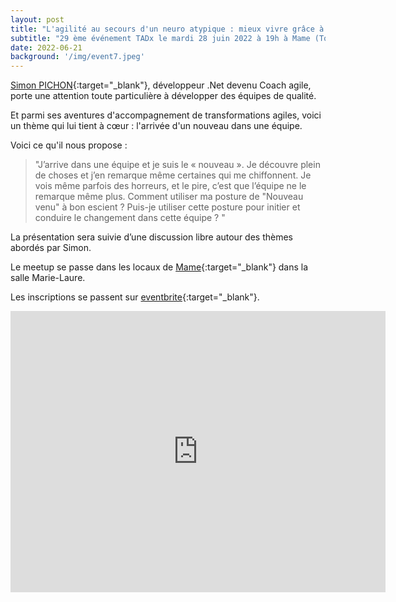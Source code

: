 ```yaml
---
layout: post
title: "L'agilité au secours d'un neuro atypique : mieux vivre grâce à cette méthode"
subtitle: "29 ème événement TADx le mardi 28 juin 2022 à 19h à Mame (Tours, 37)"
date: 2022-06-21
background: '/img/event7.jpeg'
---
```


[Simon PICHON](https://www.linkedin.com/in/simon-pichon/){:target="_blank"}, développeur .Net devenu Coach agile, porte une attention toute particulière à développer des équipes de qualité.

Et parmi ses aventures d'accompagnement de transformations agiles, voici un thème qui lui tient à cœur : l'arrivée d'un nouveau dans une équipe.

Voici ce qu'il nous propose :

>"J’arrive dans une équipe et je suis le « nouveau ». Je découvre plein de choses et j’en remarque même certaines qui me chiffonnent. Je vois même parfois des horreurs, et le pire, c’est que l’équipe ne le remarque même plus.
>Comment utiliser ma posture de "Nouveau venu" à bon escient ? Puis-je utiliser cette posture pour initier et conduire le changement dans cette équipe ? "

La présentation sera suivie d’une discussion libre autour des thèmes abordés par Simon.

Le meetup se passe dans les locaux de [Mame](https://mame-tours.com/){:target="_blank"} dans la salle Marie-Laure.

Les inscriptions se passent sur [eventbrite](https://www.eventbrite.fr/e/billets-tadx-comment-maximiser-leffet-nouveau-venu-dans-une-equipe-365405496677){:target="_blank"}.

<iframe src="https://www.google.com/maps/embed?pb=!1m14!1m8!1m3!1d5401.937664338934!2d0.668619!3d47.393041!3m2!1i1024!2i768!4f13.1!3m3!1m2!1s0x0%3A0xf59dd58d55f79b77!2sMAME!5e0!3m2!1sfr!2sfr!4v1572774528763!5m2!1sfr!2sfr" width="600" height="450" frameborder="0" style="border:0;" allowfullscreen=""></iframe>